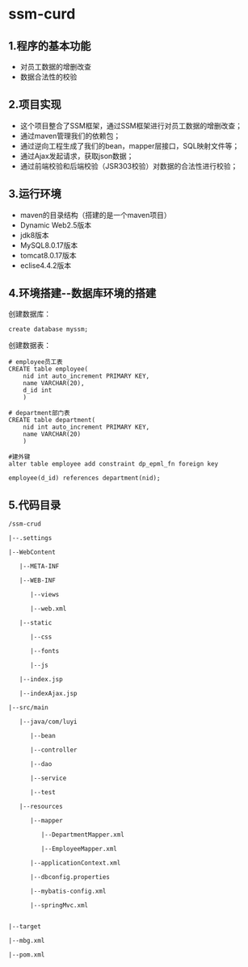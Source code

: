 # ssm-curd

## 1.程序的基本功能

 - 对员工数据的增删改查
 - 数据合法性的校验

## 2.项目实现

 - 这个项目整合了SSM框架，通过SSM框架进行对员工数据的增删改查；
 - 通过maven管理我们的依赖包；
 - 通过逆向工程生成了我们的bean，mapper层接口，SQL映射文件等；
 - 通过Ajax发起请求，获取json数据；
 - 通过前端校验和后端校验（JSR303校验）对数据的合法性进行校验；

## 3.运行环境

 - maven的目录结构（搭建的是一个maven项目）
 - Dynamic Web2.5版本
 - jdk8版本
 - MySQL8.0.17版本
 - tomcat8.0.17版本
 - eclise4.4.2版本

## 4.环境搭建--数据库环境的搭建

创建数据库：

	create database myssm;

创建数据表：

	# employee员工表
	CREATE table employee(
		nid int auto_increment PRIMARY KEY,
		name VARCHAR(20),
		d_id int
		)

	# department部门表
	CREATE table department(
		nid int auto_increment PRIMARY KEY,
		name VARCHAR(20)
		)

	#建外键
	alter table employee add constraint dp_epml_fn foreign key
	
	employee(d_id) references department(nid);

## 5.代码目录

	/ssm-crud
	
	|--.settings
	
	|--WebContent
	
	   |--META-INF
	
	   |--WEB-INF
	
	      |--views
	
	      |--web.xml
	
	   |--static
	
	      |--css
	
	      |--fonts
	
	      |--js
	
	   |--index.jsp
	
	   |--indexAjax.jsp
	
	|--src/main
	
	   |--java/com/luyi
	
	      |--bean
	      
	      |--controller
	
	      |--dao
	
	      |--service
	
	      |--test
	
	   |--resources
	
	      |--mapper
	
	         |--DepartmentMapper.xml
	
	         |--EmployeeMapper.xml
	
	      |--applicationContext.xml
	
	      |--dbconfig.properties
	
	      |--mybatis-config.xml
	
	      |--springMvc.xml
	
	
	|--target
	
	|--mbg.xml
	
	|--pom.xml


